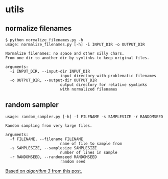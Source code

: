 # utils

## normalize filenames

```pre
$ python normalize_filenames.py -h
usage: normalize_filenames.py [-h] -i INPUT_DIR -o OUTPUT_DIR

Normalize filenames: no space and other silly chars.
From one dir to another dir by symlinks to keep original files.

arguments:
  -i INPUT_DIR, --input-dir INPUT_DIR
                        input directory with problematic filenames
  -o OUTPUT_DIR, --output-dir OUTPUT_DIR
                        output directory for relative symlinks
                        with normalized filenames
```

## random sampler

```pre
usage: random_sampler.py [-h] -f FILENAME -s SAMPLESIZE -r RANDOMSEED

Random sampling from very large files.

arguments:
  -f FILENAME, --filename FILENAME
                        name of file to sample from
  -s SAMPLESIZE, --samplesize SAMPLESIZE
                        number of lines in sample
  -r RANDOMSEED, --randomseed RANDOMSEED
                        random seed
```

[Based on _algorithm 3_ from this post.](http://metadatascience.com/2014/02/27/random-sampling-from-very-large-files)
